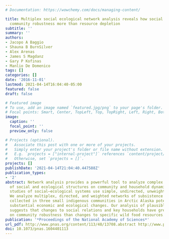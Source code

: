 ```yaml
---
# Documentation: https://wowchemy.com/docs/managing-content/

title: Multiplex social ecological network analysis reveals how social changes affect
  community robustness more than resource depletion
subtitle: ''
summary: ''
authors:
- Jacopo A Baggio
- Shauna B BurnSilver
- Alex Arenas
- James S Magdanz
- Gary P Kofinas
- Manlio De Domenico
tags: []
categories: []
date: '2016-11-01'
lastmod: 2021-04-14T16:04:40-05:00
featured: false
draft: false

# Featured image
# To use, add an image named `featured.jpg/png` to your page's folder.
# Focal points: Smart, Center, TopLeft, Top, TopRight, Left, Right, BottomLeft, Bottom, BottomRight.
image:
  caption: ''
  focal_point: ''
  preview_only: false

# Projects (optional).
#   Associate this post with one or more of your projects.
#   Simply enter your project's folder or file name without extension.
#   E.g. `projects = ["internal-project"]` references `content/project/deep-learning/index.md`.
#   Otherwise, set `projects = []`.
projects: []
publishDate: '2021-04-14T21:04:40.447588Z'
publication_types:
- '2'
abstract: Network analysis provides a powerful tool to analyze complex influences
  of social and ecological structures on community and household dynamics. Most network
  studies of social–ecological systems use simple, undirected, unweighted networks.
  We analyze multiplex, directed, and weighted networks of subsistence food flows
  collected in three small indigenous communities in Arctic Alaska potentially facing
  substantial economic and ecological changes. Our analysis of plausible future scenarios
  suggests that changes to social relations and key households have greater effects
  on community robustness than changes to specific wild food resources.
publication: '*Proceedings of the National Academy of Sciences*'
url_pdf: http://www.pnas.org/content/113/48/13708.abstract http://www.pnas.org/lookup/doi/10.1073/pnas.1604401113
doi: 10.1073/pnas.1604401113
---
```

